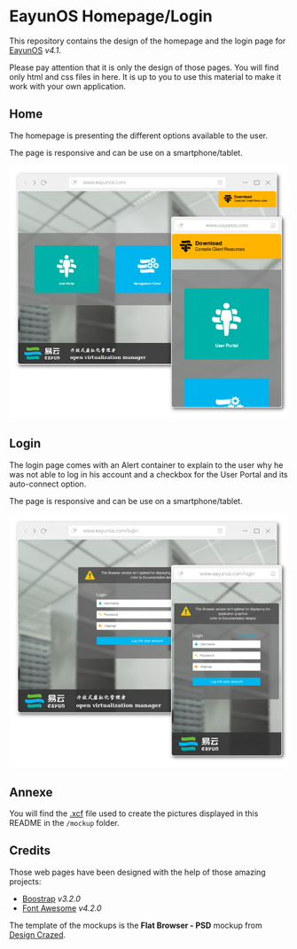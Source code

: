 EayunOS Homepage/Login
======================

This repository contains the design of the homepage and the login page for [EayunOS](http://eayun.cn/product-center/eayun-os/) *v4.1*.

Please pay attention that it is only the design of those pages. You will find only html and css files in here. It is up to you to use this material to make it work with your own application.

Home
----

The homepage is presenting the different options available to the user.

The page is responsive and can be use on a smartphone/tablet.

![Mockup of the Homepage](https://raw.githubusercontent.com/eayun/EayunOS-homepage/master/mockup/mockup-homepage.png)

Login
-----

The login page comes with an Alert container to explain to the user why he was not able to log in his account and a checkbox for the User Portal and its auto-connect option.

The page is responsive and can be use on a smartphone/tablet.

![Mockup of the Homepage](https://raw.githubusercontent.com/eayun/EayunOS-homepage/master/mockup/mockup-loginpage.png)

Annexe
------

You will find the [.xcf](http://en.wikipedia.org/wiki/XCF) file used to create the pictures displayed in this README in the `/mockup` folder.

Credits
-------

Those web pages have been designed with the help of those amazing projects:

-	[Boostrap](http://getbootstrap.com/) *v3.2.0*
-	[Font Awesome](http://fortawesome.github.io/Font-Awesome/) *v4.2.0*

The template of the mockups is the **Flat Browser - PSD** mockup from [Design Crazed](http://designscrazed.org/free-web-browser-mockups-psd/).
